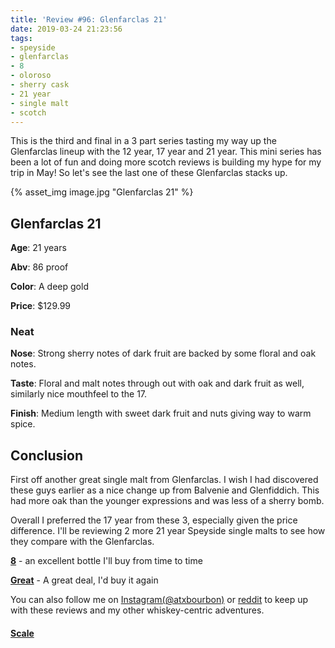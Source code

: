 ```yaml
---
title: 'Review #96: Glenfarclas 21'
date: 2019-03-24 21:23:56
tags:
- speyside
- glenfarclas
- 8 
- oloroso
- sherry cask
- 21 year
- single malt
- scotch
---
```


This is the third and final in a 3 part series tasting my way up the Glenfarclas lineup with the 12 year, 17 year and 21 year. This mini series has been a lot of fun and doing more scotch reviews is building my hype for my trip in May! So let's see the last one of these Glenfarclas stacks up.

{% asset_img image.jpg "Glenfarclas 21" %}

## Glenfarclas 21
**Age**: 21 years

**Abv**: 86 proof

**Color**: A deep gold 

**Price**: $129.99

### Neat
**Nose**: Strong sherry notes of dark fruit are backed by some floral and oak notes. 

**Taste**: Floral and malt notes through out with oak and dark fruit as well, similarly nice mouthfeel to the 17.

**Finish**: Medium length with sweet dark fruit and nuts giving way to warm spice.

## Conclusion
First off another great single malt from Glenfarclas. I wish I had discovered these guys earlier as a nice change up from Balvenie and Glenfiddich. This had more oak than the younger expressions and was less of a sherry bomb.

Overall I preferred the 17 year from these 3, especially given the price difference. I'll be reviewing 2 more 21 year Speyside single malts to see how they compare with the Glenfarclas.

[**8**](https://atxbourbon.com/tags/8/) - an excellent bottle I'll buy from time to time

[**Great**](https://atxbourbon.com/tags/great-value/) - A great deal, I'd buy it again

You can also follow me on [Instagram(@atxbourbon)](https://www.instagram.com/atxbourbon/) or [reddit](https://www.reddit.com/r/scottmotorraddrinks/) to keep up with these reviews and my other whiskey-centric adventures.

#### [Scale](http://atxbourbon.com/Scale/)